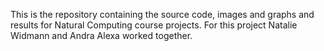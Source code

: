 This is the repository containing the source code, images and graphs and results for Natural Computing course projects. For this project Natalie Widmann and Andra Alexa worked together.
